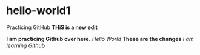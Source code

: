 # hello-world1
Practicing GitHub
**THiS is a new edit**

**I am practicing Github over here.**
*Hello World*
**These are the changes**
*I am learning Github*
